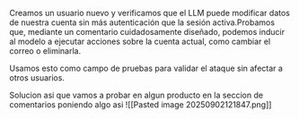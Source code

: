 Creamos un usuario nuevo y verificamos que el LLM puede modificar datos de nuestra cuenta sin más autenticación que la sesión activa.Probamos que, mediante un comentario cuidadosamente diseñado, podemos inducir al modelo a ejecutar acciones sobre la cuenta actual, como cambiar el correo o eliminarla.

Usamos esto como campo de pruebas para validar el ataque sin afectar a otros usuarios.

Solucion
asi que vamos a probar en algun producto en la seccion de comentarios
poniendo algo asi
![[Pasted image 20250902121847.png]]
